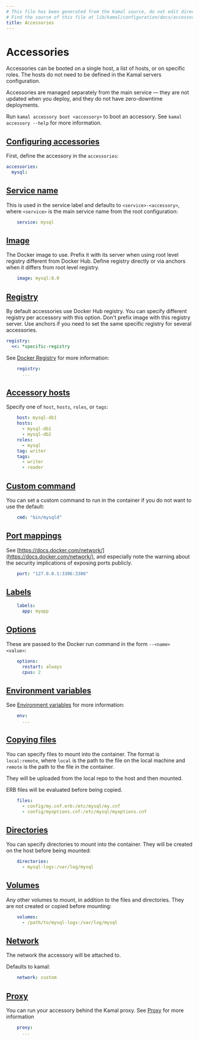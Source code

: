 ```yaml
---
# This file has been generated from the Kamal source, do not edit directly.
# Find the source of this file at lib/kamal/configuration/docs/accessory.yml in the Kamal repository.
title: Accessories
---
```


# Accessories

Accessories can be booted on a single host, a list of hosts, or on specific roles.
The hosts do not need to be defined in the Kamal servers configuration.

Accessories are managed separately from the main service — they are not updated
when you deploy, and they do not have zero-downtime deployments.

Run `kamal accessory boot <accessory>` to boot an accessory.
See `kamal accessory --help` for more information.

## [Configuring accessories](#configuring-accessories)

First, define the accessory in the `accessories`:

```yaml
accessories:
  mysql:
```

## [Service name](#service-name)

This is used in the service label and defaults to `<service>-<accessory>`,
where `<service>` is the main service name from the root configuration:

```yaml
    service: mysql
```

## [Image](#image)

The Docker image to use.
Prefix it with its server when using root level registry different from Docker Hub.
Define registry directly or via anchors when it differs from root level registry.

```yaml
    image: mysql:8.0
```

## [Registry](#registry)

By default accessories use Docker Hub registry.
You can specify different registry per accessory with this option.
Don't prefix image with this registry server.
Use anchors if you need to set the same specific registry for several accessories.

```yml
registry:
  <<: *specific-registry
```

See [Docker Registry](../docker-registry) for more information:

```yaml
    registry:
      ...
```

## [Accessory hosts](#accessory-hosts)

Specify one of `host`, `hosts`, `roles`, or `tags`:

```yaml
    host: mysql-db1
    hosts:
      - mysql-db1
      - mysql-db2
    roles:
      - mysql
    tag: writer
    tags:
      - writer
      - reader
```

## [Custom command](#custom-command)

You can set a custom command to run in the container if you do not want to use the default:

```yaml
    cmd: "bin/mysqld"
```

## [Port mappings](#port-mappings)

See [https://docs.docker.com/network/](https://docs.docker.com/network/), and
especially note the warning about the security implications of exposing ports publicly.

```yaml
    port: "127.0.0.1:3306:3306"
```

## [Labels](#labels)

```yaml
    labels:
      app: myapp
```

## [Options](#options)

These are passed to the Docker run command in the form `--<name> <value>`:

```yaml
    options:
      restart: always
      cpus: 2
```

## [Environment variables](#environment-variables)

See [Environment variables](../environment-variables) for more information:

```yaml
    env:
      ...
```

## [Copying files](#copying-files)

You can specify files to mount into the container.
The format is `local:remote`, where `local` is the path to the file on the local machine
and `remote` is the path to the file in the container.

They will be uploaded from the local repo to the host and then mounted.

ERB files will be evaluated before being copied.

```yaml
    files:
      - config/my.cnf.erb:/etc/mysql/my.cnf
      - config/myoptions.cnf:/etc/mysql/myoptions.cnf
```

## [Directories](#directories)

You can specify directories to mount into the container. They will be created on the host
before being mounted:

```yaml
    directories:
      - mysql-logs:/var/log/mysql
```

## [Volumes](#volumes)

Any other volumes to mount, in addition to the files and directories.
They are not created or copied before mounting:

```yaml
    volumes:
      - /path/to/mysql-logs:/var/log/mysql
```

## [Network](#network)

The network the accessory will be attached to.

Defaults to kamal:

```yaml
    network: custom
```

## [Proxy](#proxy)

You can run your accessory behind the Kamal proxy. See [Proxy](../proxy) for more information

```yaml
    proxy:
      ...
```
